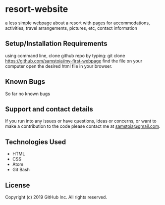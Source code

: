 # resort-website
a  less simple webpage about a resort with pages for accommodations, activities, travel arrangements, pictures, etc, contact information

## Setup/Installation Requirements
using command line, clone github repo by typing: git clone https://github.com/samstoia/my-first-webpage
find the file on your computer
open the desired html file in your browser.
## Known Bugs
So far no known bugs

## Support and contact details
If you run into any issues or have questions, ideas or concerns, or want to make a contribution to the code please contact me at samstoia@gmail.com.

## Technologies Used
* HTML
* CSS
* Atom
* Git Bash
## License
Copyright (c) 2019 GitHub Inc. All rights reserved.
